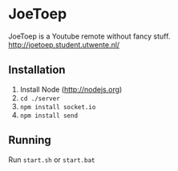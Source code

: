# JoeToep
JoeToep is a Youtube remote without fancy stuff.
http://joetoep.student.utwente.nl/

## Installation
1. Install Node (http://nodejs.org)
2. `cd ./server`
3. `npm install socket.io`
4. `npm install send`

## Running
Run `start.sh` or `start.bat`